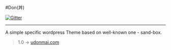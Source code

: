 #Don(丼)

[![Gitter](https://badges.gitter.im/Join%20Chat.svg)](https://gitter.im/udonmai/Don?utm_source=badge&utm_medium=badge&utm_campaign=pr-badge&utm_content=badge)
- - -
A simple specific wordpress Theme based on well-known one - sand-box.

> 1.0 -> [udonmai.com](http://udonmai.com "我的weblog")
